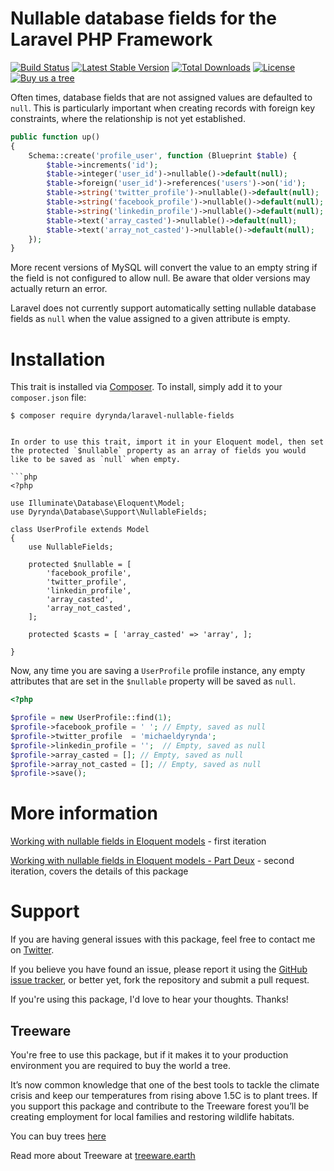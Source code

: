 # Nullable database fields for the Laravel PHP Framework

[![Build Status](https://github.com/michaeldyrynda/laravel-nullable-fields/workflows/run-tests/badge.svg)](https://github.com/michaeldyrynda/laravel-nullable-fields/actions?query=workflow%3Arun-tests)
[![Latest Stable Version](https://poser.pugx.org/dyrynda/laravel-nullable-fields/v/stable)](https://packagist.org/packages/dyrynda/laravel-nullable-fields)
[![Total Downloads](https://poser.pugx.org/dyrynda/laravel-nullable-fields/downloads)](https://packagist.org/packages/dyrynda/laravel-nullable-fields)
[![License](https://poser.pugx.org/dyrynda/laravel-nullable-fields/license)](https://packagist.org/packages/dyrynda/laravel-nullable-fields)
[![Buy us a tree](https://img.shields.io/badge/Treeware-%F0%9F%8C%B3-lightgreen)](https://plant.treeware.earth/michaeldyrynda/laravel-nullable-fields)

Often times, database fields that are not assigned values are defaulted to `null`. This is particularly important when creating records with foreign key constraints, where the relationship is not yet established.

```php
public function up()
{
    Schema::create('profile_user', function (Blueprint $table) {
        $table->increments('id');
        $table->integer('user_id')->nullable()->default(null);
        $table->foreign('user_id')->references('users')->on('id'); 
        $table->string('twitter_profile')->nullable()->default(null);
        $table->string('facebook_profile')->nullable()->default(null);
        $table->string('linkedin_profile')->nullable()->default(null);
        $table->text('array_casted')->nullable()->default(null);
        $table->text('array_not_casted')->nullable()->default(null);
    });
}
```

More recent versions of MySQL will convert the value to an empty string if the field is not configured to allow null. Be aware that older versions may actually return an error.

Laravel does not currently support automatically setting nullable database fields as `null` when the value assigned to a given attribute is empty.

# Installation

This trait is installed via [Composer](http://getcomposer.org/). To install, simply add it to your `composer.json` file:

```
$ composer require dyrynda/laravel-nullable-fields
```
```

In order to use this trait, import it in your Eloquent model, then set the protected `$nullable` property as an array of fields you would like to be saved as `null` when empty.

```php
<?php

use Illuminate\Database\Eloquent\Model;
use Dyrynda\Database\Support\NullableFields;

class UserProfile extends Model
{
	use NullableFields;
	
	protected $nullable = [
		'facebook_profile',
		'twitter_profile',
		'linkedin_profile',
		'array_casted',
		'array_not_casted',
	];
	
	protected $casts = [ 'array_casted' => 'array', ];
	
}
```

Now, any time you are saving a `UserProfile` profile instance, any empty attributes that are set in the `$nullable` property will be saved as `null`.

```php
<?php

$profile = new UserProfile::find(1);
$profile->facebook_profile = ' '; // Empty, saved as null
$profile->twitter_profile  = 'michaeldyrynda';
$profile->linkedin_profile = '';  // Empty, saved as null
$profile->array_casted = []; // Empty, saved as null
$profile->array_not_casted = []; // Empty, saved as null
$profile->save();
```

# More information

[Working with nullable fields in Eloquent models](https://dyrynda.com.au/blog/working-with-nullable-fields-in-eloquent-models) - first iteration

[Working with nullable fields in Eloquent models - Part Deux](https://dyrynda.com.au/blog/working-with-nullable-field-in-eloquent-models-part-deux) - second iteration, covers the details of this package

# Support

If you are having general issues with this package, feel free to contact me on [Twitter](https://twitter.com/michaeldyrynda).

If you believe you have found an issue, please report it using the [GitHub issue tracker](https://github.com/michaeldyrynda/laravel-nullable-fields/issues), or better yet, fork the repository and submit a pull request.

If you're using this package, I'd love to hear your thoughts. Thanks!

## Treeware

You're free to use this package, but if it makes it to your production environment you are required to buy the world a tree.

It’s now common knowledge that one of the best tools to tackle the climate crisis and keep our temperatures from rising above 1.5C is to plant trees. If you support this package and contribute to the Treeware forest you’ll be creating employment for local families and restoring wildlife habitats.

You can buy trees [here](https://plant.treeware.earth/michaeldyrynda/laravel-nullable-fields)

Read more about Treeware at [treeware.earth](https://treeware.earth)
